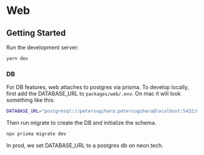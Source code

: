 # Web

## Getting Started

Run the development server:

```bash
yarn dev
```

### DB

For DB features, web attaches to postgres via prisma. To develop locally, first add the DATABASE_URL to `packages/web/.env`. On mac it will look something like this:

```bash
DATABASE_URL="postgresql://petersugihara:petersugihara@localhost:5432/mailing"
```

Then run migrate to create the DB and initialize the schema.

```bash
npx prisma migrate dev
```

In prod, we set DATABASE_URL to a postgres db on neon.tech.
